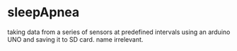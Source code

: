 sleepApnea
==========

taking data from a series of sensors at predefined intervals using an arduino UNO and saving it to SD card. name irrelevant.
